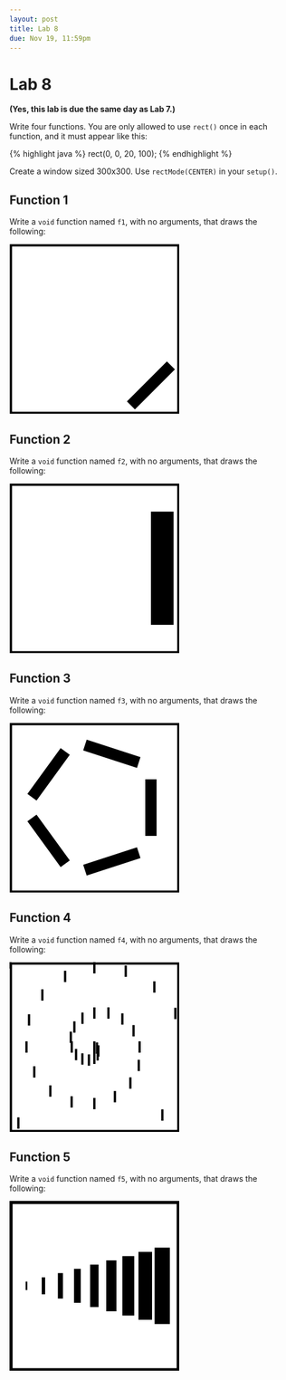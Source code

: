 ```yaml
---
layout: post
title: Lab 8
due: Nov 19, 11:59pm
---
```


# Lab 8

**(Yes, this lab is due the same day as Lab 7.)**

Write four functions. You are only allowed to use `rect()` once in each function, and it must appear like this:

{% highlight java %}
rect(0, 0, 20, 100);
{% endhighlight %}

Create a window sized 300x300. Use `rectMode(CENTER)` in your `setup()`.

## Function 1

Write a `void` function named `f1`, with no arguments, that draws the following:

![Display 1](/images/lab8-f1.png)

## Function 2

Write a `void` function named `f2`, with no arguments, that draws the following:

![Display 2](/images/lab8-f2.png)

## Function 3

Write a `void` function named `f3`, with no arguments, that draws the following:

![Display 3](/images/lab8-f3.png)

## Function 4

Write a `void` function named `f4`, with no arguments, that draws the following:

![Display 4](/images/lab8-f4.png)

## Function 5

Write a `void` function named `f5`, with no arguments, that draws the following:

![Display 5](/images/lab8-f5.png)
